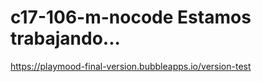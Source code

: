 # c17-106-m-nocode Estamos trabajando...





https://playmood-final-version.bubbleapps.io/version-test

